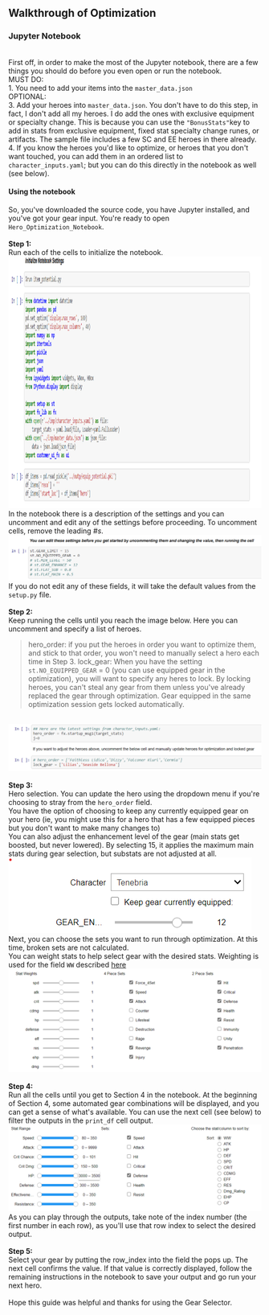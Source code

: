 ## Walkthrough of Optimization
### Jupyter Notebook
<br> First off, in order to make the most of the Jupyter notebook, there are a few things you should do before you even open or run the notebook.
<br> MUST DO:
<br> 1. You need to add your items into the `master_data.json`
<br> OPTIONAL:
<br> 3. Add your heroes into `master_data.json`.  You don't have to do this step, in fact, I don't add all my heroes.  I do add the ones with exclusive equipment or specialty change.  This is because you can use the `"BonusStats"`key to add in stats from exclusive equipment, fixed stat specialty change runes, or artifacts.  The sample file includes a few SC and EE heroes in there already.
<br> 4. If you know the heroes you'd like to optimize, or heroes that you don't want touched, you can add them in an ordered list to `character_inputs.yaml`; but you can do this directly in the notebook as well (see below).

#### Using the notebook
So, you've downloaded the source code, you have Jupyter installed, and you've got your gear input.  You're ready to open `Hero_Optimization_Notebook`.
<br><br><b>Step 1:</b>  <br>Run each of the cells to initialize the notebook.
<br><img src="/_image/1_initialize_notebook.png" alt="Initial cells" height="500">
<br>In the notebook there is a description of the settings and you can uncomment and edit any of the settings before proceeding.  To uncomment cells, remove the leading _#s_.
<br><img src="/_image/2_setup_fields.png" alt="Settings">
If you do not edit any of these fields, it will take the default values from the `setup.py` file.
<br>
<br><b>Step 2:</b>  <br>Keep running the cells until you reach the image below.  Here you can uncomment and specify a list of heroes.
> hero_order:  if you put the heroes in order you want to optimize them, and stick to that order, you won't need to manually select a hero each time in Step 3.
> lock_gear:  When you have the setting `st.NO_EQUIPPED_GEAR` = 0 (you can use equipped gear in the optimization), you will want to specify any heres to lock.  By locking heroes, you can't steal any gear from them unless you've already replaced the gear through optimization.  Gear equipped in the same optimization session gets locked automatically.

<br><img src="/_image/3_optional_specify_heroes.png" alt="Hero Startup">
<br>
<br><b>Step 3:</b>  <br>Hero selection.  You can update the hero using the dropdown menu if you're choosing to stray from the `hero_order` field.
<br> You have the option of choosing to keep any currently equipped gear on your hero (ie, you might use this for a hero that has a few equipped pieces but you don't want to make many changes to)
<br> You can also adjust the enhancement level of the gear (main stats get boosted, but never lowered).  By selecting 15, it applies the maximum main stats during gear selection, but substats are not adjusted at all.
<br><img src="/_image/choosing_hero.png" alt="Choose Hero">
<br> Next, you can choose the sets you want to run through optimization.  At this time, broken sets are not calculated.
<br> You can weight stats to help select gear with the desired stats.  Weighting is used for the field `WW` described [here](stat-guide.md)
<br><img src="/_image/choosing_sets_stats.png" alt="Choose Sets/Subs">
<br>
<br><b>Step 4:</b>
<br> Run all the cells until you get to Section 4 in the notebook.  At the beginning of Section 4, some automated gear combinations will be displayed, and you can get a sense of what's available.  You can use the next cell (see below) to filter the outputs in the `print_df` cell output.
<br><img src="/_image/filter_outputs.png" alt="Filter OutputSubs">
<br> As you can play through the outputs, take note of the index number (the first number in each row), as you'll use that row index to select the desired output.
<br>
<br><b>Step 5:</b>
<br> Select your gear by putting the row_index into the field the pops up.  The next cell confirms the value.  If that value is correctly displayed, follow the remaining instructions in the notebook to save your output and go run your next hero.
<br>
<br> Hope this guide was helpful and thanks for using the Gear Selector.
